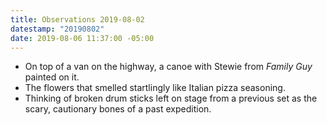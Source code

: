 ```yaml
---
title: Observations 2019-08-02
datestamp: "20190802"
date: 2019-08-06 11:37:00 -05:00
---
```


- On top of a van on the highway, a canoe with Stewie from *Family Guy* painted on it.
- The flowers that smelled startlingly like Italian pizza seasoning.
- Thinking of broken drum sticks left on stage from a previous set as the scary, cautionary bones of a past expedition.
